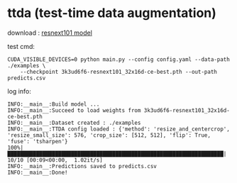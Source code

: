 # ttda (test-time data augmentation)

download : [resnext101 model](https://drive.google.com/file/d/1GOZyktzFki_lJNyAO_oVL3hwAbnb_ofT/view?usp=sharing)

test cmd:
```
CUDA_VISIBLE_DEVICES=0 python main.py --config config.yaml --data-path ./examples \
    --checkpoint 3k3ud6f6-resnext101_32x16d-ce-best.pth --out-path predicts.csv
```

log info:
```
INFO:__main__:Build model ...
INFO:__main__:Succeed to load weights from 3k3ud6f6-resnext101_32x16d-ce-best.pth
INFO:__main__:Dataset created : ./examples
INFO:__main__:TTDA config loaded : {'method': 'resize_and_centercrop', 'resize_small_size': 576, 'crop_size': [512, 512], 'flip': True, 'fuse': 'tsharpen'}
100%|████████████████████████████████████████████████████████████████████| 10/10 [00:09<00:00,  1.02it/s]
INFO:__main__:Predictions saved to predicts.csv
INFO:__main__:Done!
```